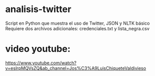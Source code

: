 # analisis-twitter
Script en Python que muestra el uso de Twitter, JSON y NLTK básico
Requiere dos archivos adicionales: credenciales.txt y lista_negra.csv

# video youtube:
https://www.youtube.com/watch?v=eslrpMQVsZQ&ab_channel=Jos%C3%A9LuisChiqueteValdivieso
